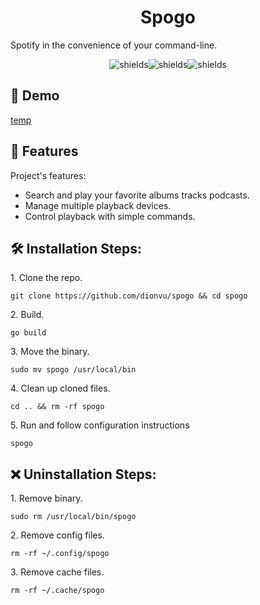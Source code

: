 <h1 align="center" id="title">Spogo</h1>

<p id="description">Spotify in the convenience of your command-line.</p>

<p align="center"><img src="https://img.shields.io/github/go-mod/go-version/dionvu/spogo?style=for-the-badge" alt="shields"><img src="https://img.shields.io/github/commit-activity/m/dionvu/spogo?style=for-the-badge" alt="shields"><img src="https://img.shields.io/github/license/dionvu/spogo?style=for-the-badge" alt="shields"></p>

<h2>🚀 Demo</h2>

[temp](temp)

  
  
<h2>🧐 Features</h2>

Project's features:

*   Search and play your favorite albums tracks podcasts.
*   Manage multiple playback devices.
*   Control playback with simple commands.

<h2>🛠️ Installation Steps:</h2>

<p>1. Clone the repo.</p>

```
git clone https://github.com/dionvu/spogo && cd spogo
```

<p>2. Build.</p>

```
go build
```

<p>3. Move the binary.</p>

```
sudo mv spogo /usr/local/bin
```

<p>4. Clean up cloned files.</p>

```
cd .. && rm -rf spogo
```

<p>5. Run and follow configuration instructions</p>

```
spogo
```

<h2>❌ Uninstallation Steps:</h2>

<p>1. Remove binary.</p>

```
sudo rm /usr/local/bin/spogo
```

<p>2. Remove config files.</p>

```
rm -rf ~/.config/spogo
```

<p>3. Remove cache files.</p>

```
rm -rf ~/.cache/spogo
```

